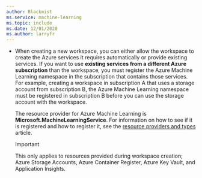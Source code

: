 ```yaml
---
author: Blackmist
ms.service: machine-learning
ms.topic: include
ms.date: 12/01/2020
ms.author: larryfr
---
```


* When creating a new workspace, you can either allow the workspace to create the Azure services it requires automatically or provide existing services. If you want to use __existing services from a different Azure subscription__ than the workspace, you must register the Azure Machine Learning namespace in the subscription that contains those services. For example, creating a workspace in subscription A that uses a storage account from subscription B, the Azure Machine Learning namespace must be registered in subscription B before you can use the storage account with the workspace.

    The resource provider for Azure Machine Learning is __Microsoft.MachineLearningService__. For information on how to see if it is registered and how to register it, see the [resource providers and types](../azure-resource-manager/management/resource-providers-and-types.md) article.

    > [!IMPORTANT]
    > This only applies to resources provided during workspace creation; Azure Storage Accounts, Azure Container Register, Azure Key Vault, and Application Insights.